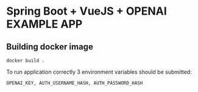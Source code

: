 # Spring Boot + VueJS + OPENAI EXAMPLE APP

## Building docker image
 ``docker build .``

To run application correctly 3 environment variables should be submitted:

``OPENAI_KEY, AUTH_USERNAME_HASH, AUTH_PASSWORD_HASH
``



